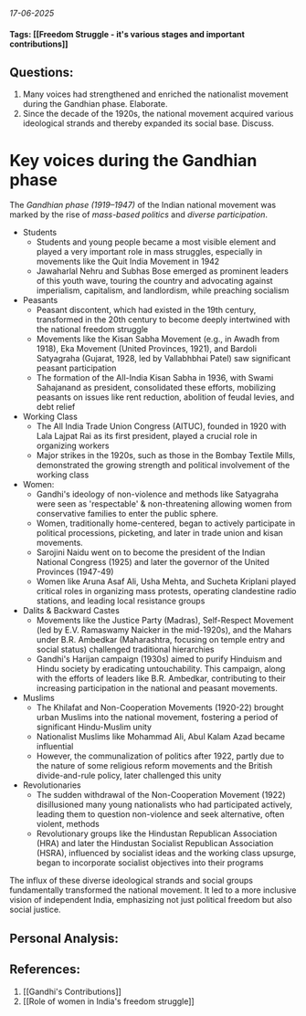 *17-06-2025*
#### Tags: [[Freedom Struggle - it's various stages and important contributions]]


## Questions:

1. Many voices had strengthened and enriched the nationalist movement during the Gandhian phase. Elaborate.
2. Since the decade of the 1920s, the national movement acquired various ideological strands and thereby expanded its social base. Discuss.

# Key voices during the Gandhian phase

The _Gandhian phase (1919–1947)_ of the Indian national movement was marked by the rise of _mass-based politics_ and _diverse participation_.

- Students
	- Students and young people became a most visible element and played a very important role in mass struggles, especially in movements like the Quit India Movement in 1942
	- Jawaharlal Nehru and Subhas Bose emerged as prominent leaders of this youth wave, touring the country and advocating against imperialism, capitalism, and landlordism, while preaching socialism
- Peasants
	- Peasant discontent, which had existed in the 19th century, transformed in the 20th century to become deeply intertwined with the national freedom struggle
	- Movements like the Kisan Sabha Movement (e.g., in Awadh from 1918), Eka Movement (United Provinces, 1921), and Bardoli Satyagraha (Gujarat, 1928, led by Vallabhbhai Patel) saw significant peasant participation
	- The formation of the All-India Kisan Sabha in 1936, with Swami Sahajanand as president, consolidated these efforts, mobilizing peasants on issues like rent reduction, abolition of feudal levies, and debt relief
- Working Class
	- The All India Trade Union Congress (AITUC), founded in 1920 with Lala Lajpat Rai as its first president, played a crucial role in organizing workers
	- Major strikes in the 1920s, such as those in the Bombay Textile Mills, demonstrated the growing strength and political involvement of the working class
- Women: 
	- Gandhi's ideology of non-violence and methods like Satyagraha were seen as 'respectable' & non-threatening allowing women from conservative families to enter the public sphere.
	- Women, traditionally home-centered, began to actively participate in political processions, picketing, and later in trade union and kisan movements.
	- Sarojini Naidu went on to become the president of the Indian National Congress (1925) and later the governor of the United Provinces (1947-49)
	- Women like Aruna Asaf Ali, Usha Mehta, and Sucheta Kriplani played critical roles in organizing mass protests, operating clandestine radio stations, and leading local resistance groups
- Dalits & Backward Castes
	- Movements like the Justice Party (Madras), Self-Respect Movement (led by E.V. Ramaswamy Naicker in the mid-1920s), and the Mahars under B.R. Ambedkar (Maharashtra, focusing on temple entry and social status) challenged traditional hierarchies
	- Gandhi's Harijan campaign (1930s) aimed to purify Hinduism and Hindu society by eradicating untouchability. This campaign, along with the efforts of leaders like B.R. Ambedkar, contributing to their increasing participation in the national and peasant movements.
- Muslims
	- The Khilafat and Non-Cooperation Movements (1920-22) brought urban Muslims into the national movement, fostering a period of significant Hindu-Muslim unity
	- Nationalist Muslims like Mohammad Ali, Abul Kalam Azad became influential
	- However, the communalization of politics after 1922, partly due to the nature of some religious reform movements and the British divide-and-rule policy, later challenged this unity
- Revolutionaries
	- The sudden withdrawal of the Non-Cooperation Movement (1922) disillusioned many young nationalists who had participated actively, leading them to question non-violence and seek alternative, often violent, methods
	- Revolutionary groups like the Hindustan Republican Association (HRA) and later the Hindustan Socialist Republican Association (HSRA), influenced by socialist ideas and the working class upsurge, began to incorporate socialist objectives into their programs


The influx of these diverse ideological strands and social groups fundamentally transformed the national movement. It led to a more inclusive vision of independent India, emphasizing not just political freedom but also social justice. 


## Personal Analysis:


## References:

1. [[Gandhi's Contributions]]
2. [[Role of women in India's freedom struggle]]